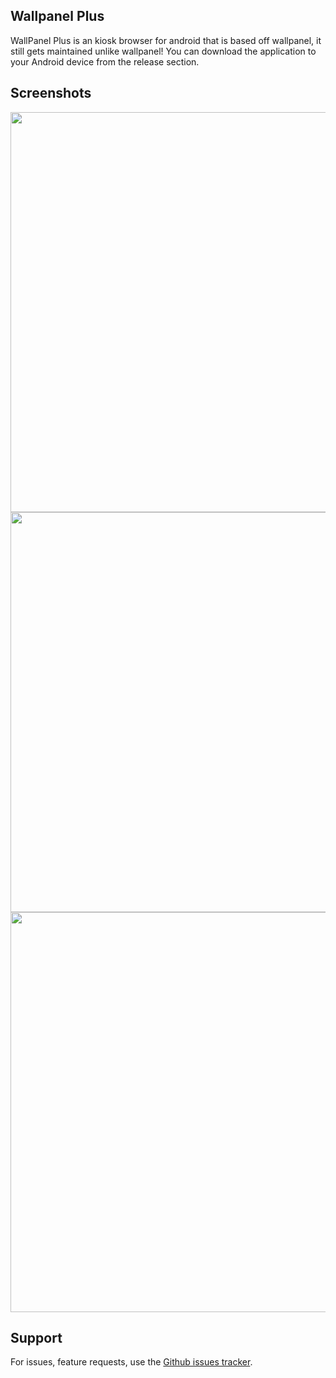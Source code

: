 ## Wallpanel Plus
WallPanel Plus is an kiosk browser for android that is based off wallpanel, it still gets maintained unlike wallpanel! You can download the application to your Android device from the release section.

## Screenshots

<img src="img/dashboard2.png" width="640" />
<img src="img/dashboard3.png" width="640" />
<img src="img/dashboard1.png" width="640" />

## Support

For issues, feature requests, use the [Github issues tracker](https://github.com/thetimewalker/wallpanel-android/issues).
